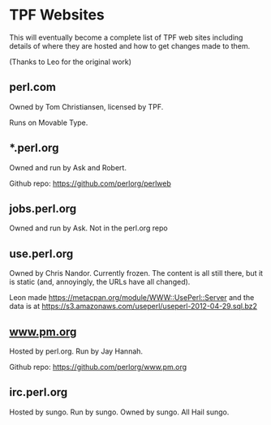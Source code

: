 TPF Websites
============

This will eventually become a complete list of TPF web sites including details
of where they are hosted and how to get changes made to them.

(Thanks to Leo for the original work)

perl.com
--------

Owned by Tom Christiansen, licensed by TPF.

Runs on Movable Type.

*.perl.org
----------

Owned and run by Ask and Robert.

Github repo: https://github.com/perlorg/perlweb

jobs.perl.org
-------------

Owned and run by Ask. Not in the perl.org repo

use.perl.org
------------

Owned by Chris Nandor. Currently frozen. The content is all still there,
but it is static (and, annoyingly, the URLs have all changed).

Leon made https://metacpan.org/module/WWW::UsePerl::Server and the data is at
https://s3.amazonaws.com/useperl/useperl-2012-04-29.sql.bz2

www.pm.org
----------

Hosted by perl.org. Run by Jay Hannah.

Github repo: https://github.com/perlorg/www.pm.org


irc.perl.org
------------

Hosted by sungo. Run by sungo. Owned by sungo. All Hail sungo.
